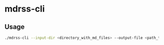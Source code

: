 # mdrss-cli

## Usage
```bash
./mdrss-cli --input-dir <directory_with_md_files> --output-file <path_to_rss.xml>
```
